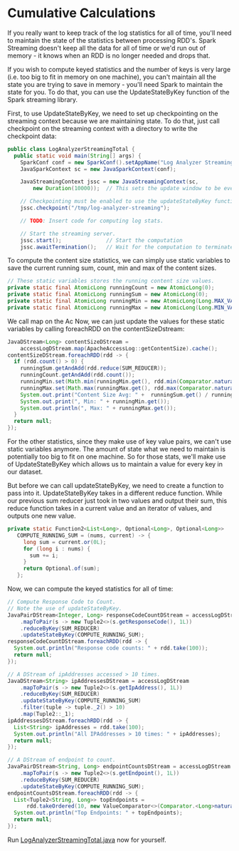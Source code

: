 # Cumulative Calculations

If you really want to keep track of the log statistics for all of time, you'll
need to maintain the state of the statistics between processing RDD's.  Spark
Streaming doesn't keep all the data for all of time or we'd run out of memory -
it knows when an RDD is no longer needed and drops that.

If you wish to compute keyed statistics and the number of keys is very large
(i.e. too big to fit in memory on one machine), you can't maintain all the
state you are trying to save in memory - you'll need Spark to maintain the
state for you.  To do that, you can use the
UpdateStateByKey function of the Spark streaming library.

First, to use UpdateStateByKey, we need to set up checkpointing on the streaming
context because we are maintaining state.  To do that, just call checkpoint
on the streaming context with a directory to write the checkpoint data:
```java
public class LogAnalyzerStreamingTotal {
  public static void main(String[] args) {
    SparkConf conf = new SparkConf().setAppName("Log Analyzer Streaming Total");
    JavaSparkContext sc = new JavaSparkContext(conf);

    JavaStreamingContext jssc = new JavaStreamingContext(sc,
        new Duration(10000));  // This sets the update window to be every 10 seconds.

    // Checkpointing must be enabled to use the updateStateByKey function.
    jssc.checkpoint("/tmp/log-analyzer-streaming");

    // TODO: Insert code for computing log stats.

    // Start the streaming server.
    jssc.start();              // Start the computation
    jssc.awaitTermination();   // Wait for the computation to terminate
```

To compute the content size statistics, we can simply use static variables
to save the current running sum, count, min and max of the content sizes.

```java
// These static variables stores the running content size values.
private static final AtomicLong runningCount = new AtomicLong(0);
private static final AtomicLong runningSum = new AtomicLong(0);
private static final AtomicLong runningMin = new AtomicLong(Long.MAX_VALUE);
private static final AtomicLong runningMax = new AtomicLong(Long.MIN_VALUE);
```

We call map on the Ac
Now, we can just update the values for these static variables by calling
foreachRDD on the contentSizeDstream:
```java
JavaDStream<Long> contentSizeDStream =
    accessLogDStream.map(ApacheAccessLog::getContentSize).cache();
contentSizeDStream.foreachRDD(rdd -> {
  if (rdd.count() > 0) {
    runningSum.getAndAdd(rdd.reduce(SUM_REDUCER));
    runningCount.getAndAdd(rdd.count());
    runningMin.set(Math.min(runningMin.get(), rdd.min(Comparator.naturalOrder())));
    runningMax.set(Math.max(runningMax.get(), rdd.max(Comparator.naturalOrder())));
    System.out.print("Content Size Avg: " +  runningSum.get() / runningCount.get());
    System.out.print(", Min: " + runningMin.get());
    System.out.println(", Max: " + runningMax.get());
  }
  return null;
});
```

For the other statistics, since they make use of key value pairs, we can't
use static variables anymore.  The amount of state what we need to maintain
is potentially too big to fit on one machine.  So
for those stats, we'll make use of UpdateStateByKey which allows us to maintain
a value for every key in our dataset.

But before we can call updateStateByKey, we need to create a function to pass into it.  UpdateStateByKey takes in a different reduce function.
While our previous sum reducer just took in two values and output their sum, this
reduce function takes in a current value and an iterator of values,
and outputs one new value.
```java
private static Function2<List<Long>, Optional<Long>, Optional<Long>>
   COMPUTE_RUNNING_SUM = (nums, current) -> {
     long sum = current.or(0L);
     for (long i : nums) {
       sum += i;
     }
     return Optional.of(sum);
   };
```

Now, we can compute the keyed statistics for all of time:
```java
// Compute Response Code to Count.
// Note the use of updateStateByKey.
JavaPairDStream<Integer, Long> responseCodeCountDStream = accessLogDStream
    .mapToPair(s -> new Tuple2<>(s.getResponseCode(), 1L))
    .reduceByKey(SUM_REDUCER)
    .updateStateByKey(COMPUTE_RUNNING_SUM);
responseCodeCountDStream.foreachRDD(rdd -> {
  System.out.println("Response code counts: " + rdd.take(100));
  return null;
});

// A DStream of ipAddresses accessed > 10 times.
JavaDStream<String> ipAddressesDStream = accessLogDStream
    .mapToPair(s -> new Tuple2<>(s.getIpAddress(), 1L))
    .reduceByKey(SUM_REDUCER)
    .updateStateByKey(COMPUTE_RUNNING_SUM)
    .filter(tuple -> tuple._2() > 10)
    .map(Tuple2::_1);
ipAddressesDStream.foreachRDD(rdd -> {
  List<String> ipAddresses = rdd.take(100);
  System.out.println("All IPAddresses > 10 times: " + ipAddresses);
  return null;
});

// A DStream of endpoint to count.
JavaPairDStream<String, Long> endpointCountsDStream = accessLogDStream
    .mapToPair(s -> new Tuple2<>(s.getEndpoint(), 1L))
    .reduceByKey(SUM_REDUCER)
    .updateStateByKey(COMPUTE_RUNNING_SUM);
endpointCountsDStream.foreachRDD(rdd -> {
  List<Tuple2<String, Long>> topEndpoints =
      rdd.takeOrdered(10, new ValueComparator<>(Comparator.<Long>naturalOrder()));
  System.out.println("Top Endpoints: " + topEndpoints);
  return null;
});
```

Run [LogAnalyzerStreamingTotal.java](java8/src/main/com/databricks/apps/logs/LogAnalyzerStreamingTotal.java)
now for yourself.
